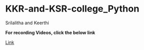 # KKR-and-KSR-college_Python
Srilalitha and Keerthi


**For recording Videos, click the below link**

[Link]("https://docs.google.com/document/d/1Oz7Dof_5yx4w7MbUYSGlAHlfoVGbngqt2vmuhHNQw_A/edit")
